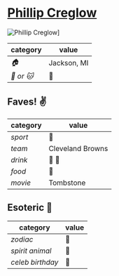 # [Phillip Creglow](https://github.com/pcreglow)

![Phillip Creglow](https://avatars0.githubusercontent.com/u/11493983?v=3&s=460)]

| category | value |
|-----------|-------|
| _:house:_ | Jackson, MI |
| _:dog: or :cat:_ | :dog: |

## Faves! :v:

| category | value |
|----------|--------|
| _sport_  | :football: |
| _team_   | Cleveland Browns |
| _drink_  | :beer: :wine_glass: |
| _food_   | :poop: |
| _movie_  | Tombstone |

## Esoteric :crystal_ball:

| category | value |
|----------|-------|
| _zodiac_ | :poop: |
| _spirit animal_ | :poop: |
| _celeb birthday_ | :poop: |
